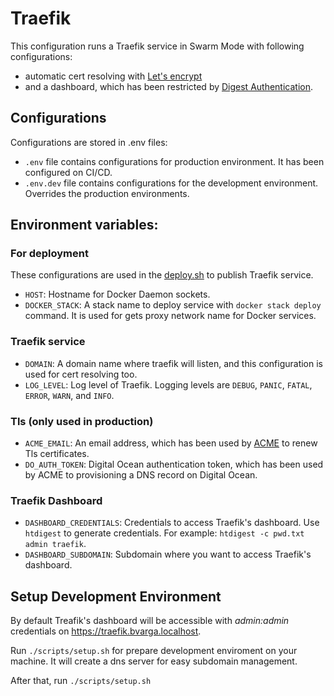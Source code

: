 # Traefik

This configuration runs a Traefik service in Swarm Mode with following configurations:
* automatic cert resolving with [Let's encrypt](https://letsencrypt.org)
* and a dashboard, which has been restricted by [Digest Authentication](https://docs.traefik.io/middlewares/digestauth/).

## Configurations

Configurations are stored in .env files:
* `.env` file contains configurations for production environment. It has been configured on CI/CD.
* `.env.dev` file contains configurations for the development environment. Overrides the production environments.

## Environment variables:
### For deployment
These configurations are used in the [deploy.sh](./scripts/deploy.sh) to publish Traefik service.
* `HOST`: Hostname for Docker Daemon sockets.
* `DOCKER_STACK`: A stack name to deploy service with `docker stack deploy` command. It is used for gets proxy network name for Docker services.

### Traefik service
* `DOMAIN`: A domain name where traefik will listen, and this configuration is used for cert resolving too.
* `LOG_LEVEL`: Log level of Traefik. Logging levels are `DEBUG`, `PANIC`, `FATAL`, `ERROR`, `WARN`, and `INFO`.

### Tls (only used in production)
* `ACME_EMAIL`: An email address, which has been used by [ACME](https://github.com/acmesh-official/acme.sh) to renew Tls certificates.
* `DO_AUTH_TOKEN`: Digital Ocean authentication token, which has been used by ACME to provisioning a DNS record on Digital Ocean.

### Traefik Dashboard
* `DASHBOARD_CREDENTIALS`: Credentials to access Traefik's dashboard. Use `htdigest` to generate credentials. For example: `htdigest -c pwd.txt admin traefik`.
* `DASHBOARD_SUBDOMAIN`: Subdomain where you want to access Traefik's dashboard.

## Setup Development Environment

By default Treafik's dashboard will be accessible with _admin:admin_ credentials on https://traefik.bvarga.localhost.

Run `./scripts/setup.sh` for prepare development enviroment on your machine.
It will create a dns server for easy subdomain management.

After that, run `./scripts/setup.sh`